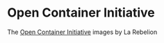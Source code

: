 # Open Container Initiative

The [Open Container Initiative](https://opencontainers.org) images by La Rebelion
